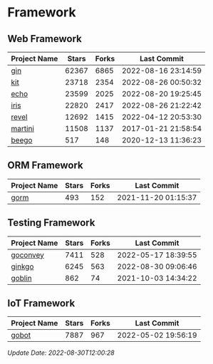 # Framework

## Web Framework
| Project Name | Stars | Forks | Last Commit |
| ------------ | ----- | ----- | ----------- |
| [gin](https://github.com/gin-gonic/gin) | 62367 | 6865 | 2022-08-16 23:14:59 |
| [kit](https://github.com/go-kit/kit) | 23718 | 2354 | 2022-08-26 00:50:32 |
| [echo](https://github.com/labstack/echo) | 23599 | 2025 | 2022-08-20 19:25:45 |
| [iris](https://github.com/kataras/iris) | 22820 | 2417 | 2022-08-26 21:22:42 |
| [revel](https://github.com/revel/revel) | 12692 | 1415 | 2022-04-12 20:53:30 |
| [martini](https://github.com/go-martini/martini) | 11508 | 1137 | 2017-01-21 21:58:54 |
| [beego](https://github.com/astaxie/beego) | 517 | 148 | 2020-12-13 11:36:23 |

## ORM Framework
| Project Name | Stars | Forks | Last Commit |
| ------------ | ----- | ----- | ----------- |
| [gorm](https://github.com/jinzhu/gorm) | 493 | 152 | 2021-11-20 01:15:37 |

## Testing Framework
| Project Name | Stars | Forks | Last Commit |
| ------------ | ----- | ----- | ----------- |
| [goconvey](https://github.com/smartystreets/goconvey) | 7411 | 528 | 2022-05-17 18:39:55 |
| [ginkgo](https://github.com/onsi/ginkgo) | 6245 | 563 | 2022-08-30 09:06:46 |
| [goblin](https://github.com/franela/goblin) | 862 | 74 | 2021-10-03 14:34:22 |

## IoT Framework
| Project Name | Stars | Forks | Last Commit |
| ------------ | ----- | ----- | ----------- |
| [gobot](https://github.com/hybridgroup/gobot) | 7887 | 967 | 2022-05-02 19:56:19 |

*Update Date: 2022-08-30T12:00:28*